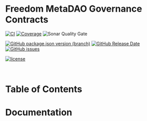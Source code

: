 # Freedom MetaDAO Governance Contracts

[![CI](https://img.shields.io/github/workflow/status/freedom-meta-dao/dao/CI?style=for-the-badge)](https://github.com/freedom-meta-dao/dao/actions)
[![Coverage](https://img.shields.io/sonar/coverage/freedom-meta-dao_dao_?server=https%3A%2F%2Fsonarcloud.io&style=for-the-badge)](https://sonarcloud.io/dashboard?id=freedom-meta-dao_dao_)
![Sonar Quality Gate](https://img.shields.io/sonar/quality_gate/freedom-meta-dao_dao_?server=https%3A%2F%2Fsonarcloud.io&style=for-the-badge)

[![GitHub package.json version (branch)](https://img.shields.io/github/package-json/v/freedom-meta-dao/dao/master?style=for-the-badge)](https://github.com/freedom-meta-dao/dao/releases/latest)
[![GitHub Release Date](https://img.shields.io/github/release-date/freedom-meta-dao/dao?style=for-the-badge)](https://github.com/freedom-meta-dao/dao/releases)
[![GitHub issues](https://img.shields.io/github/issues/freedom-meta-dao/dao?style=for-the-badge)](https://github.com/freedom-meta-dao/dao/issues)

 [![license](https://img.shields.io/github/license/freedom-meta-dao/dao?style=for-the-badge)](https://github.com/freedom-meta-dao/dao/blob/master/LICENSE)

&nbsp;

# Table of Contents


# Documentation
